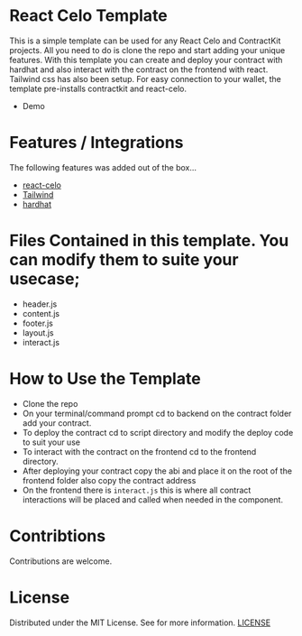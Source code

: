 # React Celo Template
This is a simple template can be used for any React Celo and ContractKit projects. All you need to do is clone the repo and start adding your unique features. With this template you can create and deploy your contract with hardhat and also interact with the contract on the frontend with react. Tailwind css has also been setup. For easy connection to your wallet, the template pre-installs contractkit and react-celo.

- Demo

# Features / Integrations
The following features was added out of the box...

- [react-celo](https://github.com/celo-org/react-celo)
- [Tailwind](https://tailwindcss.com/docs)
- [hardhat](https://hardhat.org/docs)

# Files Contained in this template. You can modify them to suite your usecase;
- header.js
- content.js
- footer.js
- layout.js
- interact.js

# How to Use the Template
- Clone the repo
- On your terminal/command prompt cd to backend on the contract folder add your contract. 
- To deploy the contract cd to script directory and modify the deploy code to suit your use
- To interact with the contract on the frontend cd to the frontend directory. 
- After deploying your contract copy the abi and place it on the root of the frontend folder also copy the contract address
- On the frontend there is `interact.js` this is where all contract interactions will be placed and called when needed in the component.

# Contribtions
Contributions are welcome.

# License
Distributed under the MIT License. See for more information. [LICENSE]()



